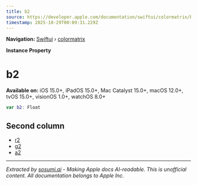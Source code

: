 ```yaml
---
title: b2
source: https://developer.apple.com/documentation/swiftui/colormatrix/b2
timestamp: 2025-10-29T00:09:31.229Z
---
```


**Navigation:** [Swiftui](/documentation/swiftui) › [colormatrix](/documentation/swiftui/colormatrix)

**Instance Property**

# b2

**Available on:** iOS 15.0+, iPadOS 15.0+, Mac Catalyst 15.0+, macOS 12.0+, tvOS 15.0+, visionOS 1.0+, watchOS 8.0+

```swift
var b2: Float
```

## Second column

- [r2](/documentation/swiftui/colormatrix/r2)
- [g2](/documentation/swiftui/colormatrix/g2)
- [a2](/documentation/swiftui/colormatrix/a2)

---

*Extracted by [sosumi.ai](https://sosumi.ai) - Making Apple docs AI-readable.*
*This is unofficial content. All documentation belongs to Apple Inc.*
